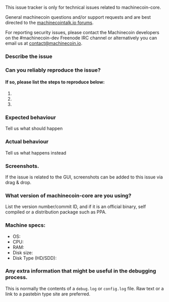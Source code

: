 <!--- Remove sections that do not apply -->

This issue tracker is only for technical issues related to machinecoin-core.

General machinecoin questions and/or support requests and are best directed to the [machinecointalk.io forums](https://machinecointalk.io/).

For reporting security issues, please contact the Machinecoin developers on the #machinecoin-dev Freenode IRC channel or alternatively you can email us at contact@machinecoin.io.

### Describe the issue

### Can you reliably reproduce the issue?
#### If so, please list the steps to reproduce below:
1.
2.
3.

### Expected behaviour
Tell us what should happen

### Actual behaviour
Tell us what happens instead

### Screenshots.
If the issue is related to the GUI, screenshots can be added to this issue via drag & drop.

### What version of machinecoin-core are you using?
List the version number/commit ID, and if it is an official binary, self compiled or a distribution package such as PPA.

### Machine specs:
- OS:
- CPU:
- RAM:
- Disk size:
- Disk Type (HD/SDD):

### Any extra information that might be useful in the debugging process.
This is normally the contents of a `debug.log` or `config.log` file. Raw text or a link to a pastebin type site are preferred.
